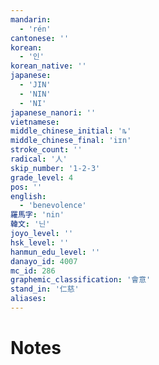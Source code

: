 ```yaml
---
mandarin:
  - 'rén'
cantonese: ''
korean:
  - '인'
korean_native: ''
japanese:
  - 'JIN'
  - 'NIN'
  - 'NI'
japanese_nanori: ''
vietnamese:
middle_chinese_initial: 'ȵ'
middle_chinese_final: 'iɪn'
stroke_count: ''
radical: '人'
skip_number: '1-2-3'
grade_level: 4
pos: ''
english:
  - 'benevolence'
羅馬字: 'nin'
韓文: '닌'
joyo_level: ''
hsk_level: ''
hanmun_edu_level: ''
danayo_id: 4007
mc_id: 286
graphemic_classification: '會意'
stand_in: '仁慈'
aliases:
---
```


# Notes
